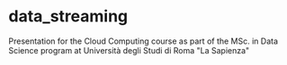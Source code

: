 # data_streaming
Presentation for the Cloud Computing course as part of the MSc. in Data Science program at Università degli Studi di Roma "La Sapienza"
